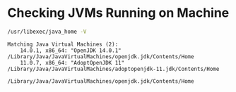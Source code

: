 # Checking JVMs Running on Machine

```bash
/usr/libexec/java_home -V
```

```text
Matching Java Virtual Machines (2):
    14.0.1, x86_64: "OpenJDK 14.0.1" /Library/Java/JavaVirtualMachines/openjdk.jdk/Contents/Home
    11.0.7, x86_64: "AdoptOpenJDK 11" /Library/Java/JavaVirtualMachines/adoptopenjdk-11.jdk/Contents/Home

/Library/Java/JavaVirtualMachines/openjdk.jdk/Contents/Home
```
